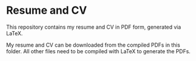 # Resume and CV 
This repository contains my resume and CV in PDF form, generated via LaTeX.  

My resume and CV can be downloaded from the compiled PDFs in this folder.  All other files need to be compiled with LaTeX to generate the PDFs.
